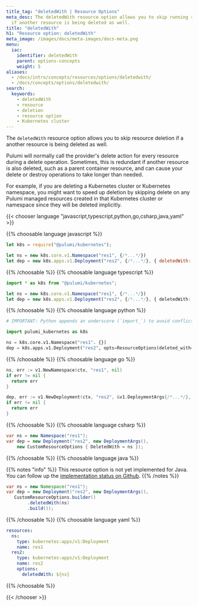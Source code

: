 ```yaml
---
title_tag: "deletedWith | Resource Options"
meta_desc: The deletedWith resource option allows you to skip running resource deletion
  if another resource is being deleted as well.
title: "deletedWith"
h1: "Resource option: deletedWith"
meta_image: /images/docs/meta-images/docs-meta.png
menu:
  iac:
    identifier: deletedWith
    parent: options-concepts
    weight: 5
aliases:
  - /docs/intro/concepts/resources/options/deletedwith/
  - /docs/concepts/options/deletedwith/
search:
  keywords:
    - deletedWith
    - resource
    - deletion
    - resource option
    - Kubernetes cluster
---
```


The `deletedWith` resource option allows you to skip resource deletion if a another resource is being deleted as well.

Pulumi will normally call the provider's delete action for every resource during a delete operation. Sometimes, this is redundant if another resource is also deleted, such as a parent container resource, and can cause your delete or destroy operations to take longer than needed.

For example, if you are deleting a Kubernetes cluster or Kubernetes namespace, you might want to speed up deletion by skipping delete on any Pulumi managed resources created in that Kubernetes cluster or namespace since they will be deleted implicitly.

{{< chooser language "javascript,typescript,python,go,csharp,java,yaml" >}}

{{% choosable language javascript %}}

```javascript
let k8s = require("@pulumi/kubernetes");

let ns = new k8s.core.v1.Namespace("res1", {/*...*/})
let dep = new k8s.apps.v1.Deployment("res2", {/*...*/}, { deletedWith: ns });
```

{{% /choosable %}}
{{% choosable language typescript %}}

```typescript
import * as k8s from "@pulumi/kubernetes";

let ns = new k8s.core.v1.Namespace("res1", {/*...*/})
let dep = new k8s.apps.v1.Deployment("res2", {/*...*/}, { deletedWith: ns });
```

{{% /choosable %}}
{{% choosable language python %}}

```python
# IMPORTANT: Python appends an underscore (`import_`) to avoid conflicting with the keyword.

import pulumi_kubernetes as k8s

ns = k8s.core.v1.Namespace("res1". {})
dep = k8s.apps.v1.Deployment("res2", opts=ResourceOptions(deleted_with=ns))
```

{{% /choosable %}}
{{% choosable language go %}}

```go
ns, err := v1.NewNamespace(ctx, "res1", nil)
if err != nil {
  return err
}

dep, err := v1.NewDeployment(ctx, "res2", &v1.DeploymentArgs{/*...*/}, pulumi.DeletedWith(ns))
if err != nil {
  return err
}
```

{{% /choosable %}}
{{% choosable language csharp %}}

```csharp
var ns = new Namespace("res1");
var dep = new Deployment("res2", new DeploymentArgs(),
    new CustomResourceOptions { DeletedWith = ns });
```

{{% /choosable %}}
{{% choosable language java %}}

{{% notes "info" %}}
This resource option is not yet implemented for Java. You can follow up the [implementation status on Github](https://github.com/pulumi/pulumi-java/issues/944).
{{% /notes %}}

```java
var ns = new Namespace("res1");
var dep = new Deployment("res2", new DeploymentArgs(),
   CustomResourceOptions.builder()
        .deletedWith(ns)
        .build());
```

{{% /choosable %}}
{{% choosable language yaml %}}

```yaml
resources:
  ns:
    type: kubernetes:apps/v1:Deployment
    name: res1
  res2:
    type: kubernetes:apps/v1:Deployment
    name: res2
    options:
      deletedWith: ${ns}
```

{{% /choosable %}}

{{< /chooser >}}
